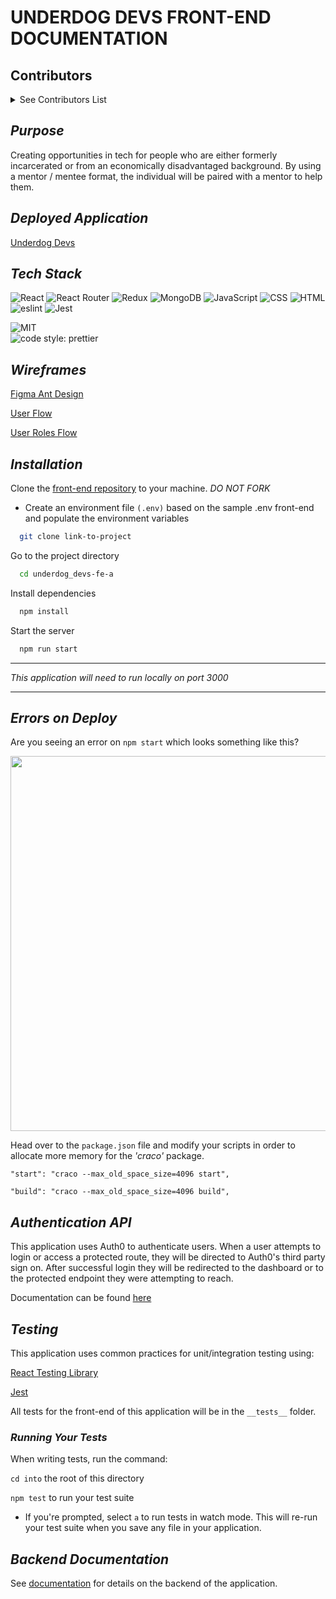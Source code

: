 # UNDERDOG DEVS FRONT-END DOCUMENTATION

## Contributors
<details><summary><h>See Contributors List</h></summary>

|                       Front-end Developers                         |
|:------------------------------------------------------------------:|
|     [Andre Johnson](https://github.com/andrejohnson)               |
|     [Andrew Gomez](https://github.com/andrewgomez1992)             |
|     [Anthony Coman](https://github.com/acoman-cloud)               |
|     [Areccus Branch](https://github.com/areccus)                   |
|     [Arsalan Rahimi](https://github.com/arsalan2243)               |
|     [Austin Marrazza](https://github.com/amarrazza)                |
|     [Brett Smith](https://github.com/brettsmith212)                |
|     [Brittany Petersen](https://github.com/BrittanyPete)           |
|     [Charles Johnson](https://github.com/Charles-Merrill-Johnson)  |
|     [Christian Smith](https://github.com/ChristianSmith2394)       |
|     [Christwide Oscar](https://github.com/ChristOscar)             |
|     [Claire List](https://github.com/clairelist)                   |
|     [Collyn Godlewski](https://github.com/Collyngodlewski)         |
|     [Daniela Escutia](https://github.com/danielaescutia07)         |
|     [Davit Khutsishvili](https://github.com/daaavit)               |
|     [Elijah Hopkin](https://github.com/ElijahHopkin)               |
|     Elizabeth Herrera                                              |
|     [Ethan Miles](https://github.com/ethanrmiles)                  |
|     [Ezra Casas](https://github.com/ezra-casas)                    |
|     [Farhaan Nishtar](https://github.com/farhaannishtar)           |
|     [Fatimah Sarwar](https://github.com/FatimahSarwar)             |
|     [Gaston Irby](https://github.com/gastonirby)                   |
|     [Giovanni Rosales](https://github.com/r-gio28)                 |
|     [Jaba Racconich](https://github.com/jabaracconich)             |
|     [Javier Rosado](https://github.com/jrosado184)                 |
|     [Jessica Ambrocio](https://github.com/ambrojessica)            |
|     [Jessica Fuerte](https://github.com/Jefuerte)                  |
|     [Joey Bertschler](https://github.com/JoeyBertschler)           |
|     [John Ruddock](https://github.com/Johnjx)                      |
|     [John Sime](https://github.com/JCSime)                         |
|     [Jon Mezzadri](https://github.com/Jmz0127)                     |
|     [Jordan Cabanada](https://github.com/jcpcab)                   |
|     [Josh Patton](https://github.com/JoshuaPattonWeb)              |
|     [Justin Peisker](https://github.com/justinpeisker)             |
|     [Kenneth Mercer](https://github.com/kcmercer)                  |
|     [Khaleel Musleh](https://github.com/khaleel737)                |
|     [Kim Nguyen](https://github.com/kimnivore)                     |
|     [Leila Alhemali](https://github.com/leila-alhemali)            |
|     [Lindsay Kelly](https://github.com/jettyblue)                  |
|     [Lorenzo Gallo](https://github.com/lgallo95)                   |
|     [Mallory Shea](https://github.com/malloryshea)                 |
|     [Mark Gabon](https://github.com/mgabon)                        |
|     [Markeisha Wallace](https://github.com/xokeixo)                |
|     [Maximilian Thiel](https://github.com/MaxT6)                   |
|     [Melody McClure](https://github.com/MelodyLayne)               |
|     [Miguel Ledesma](https://github.com/miguelaledesma)            |
|     [Mina Soha](https://github.com/minasoha)                       |
|     [Mingjun Geng](https://github.com/MingjunGeng)                 |
|     [Mitchell Walker](https://github.com/Mitchathy)                |
|     [Monica Salas](https://github.com/monicasalas86)               |
|     [Morgan Jones](https://github.com/morgankj)                    |
|     [Nathan Cai](https://github.com/nathancai97)                   |
|     [Nelson (Bryce) Slade](https://github.com/BryceSlade)          |
|     [Nicholas Allday](https://github.com/OrdainedRat)              |
|     [Nicholas Payne](https://github.com/Nicholas-R-Payne)          |
|     [Oscar Hernandez](https://github.com/oscy7)                    |
|     [Phillip Galbraith](https://github.com/phillipgalbraith)       |
|     [Prashish Bhandari](https://github.com/prashishb)              |
|     [Robert Stetson](https://github.com/robstetson)                |
|     [Roxanne Weber](https://github.com/roxanneweber)               |
|     [Ryan Howard](https://github.com/ryanghoward)                  |
|     [Ryan Snorek](https://github.com/ryansnorek)                   |
|     [Sebastian Leal](https://github.com/sebas6292)                 |
|     [Sheeba Hashmi](https://github.com/SheebaHashmi)               |
|     Tristan Harrower                                               |
|     [Ulises Gatica](https://github.com/UlisesGatica)               |
|     [Vernon Bengtson](https://github.com/VABIII)                   |
|     [William Velichko](https://github.com/williamvelichko)         |
|     [Winifred Lu](https://github.com/maidiance)                    |
|     [Yuriko Takamiya](https://github.com/yuririnnnu)               |

</details>


## _Purpose_
Creating opportunities in tech for people who are either formerly incarcerated or from an economically disadvantaged background.
By using a mentor / mentee format, the individual will be paired with a mentor to help them.


## _Deployed Application_
[Underdog Devs](https://a.underdogdevs.dev/)


## _Tech Stack_
![React](https://img.shields.io/badge/React-20232A?style=for-the-badge&logo=react&logoColor=61DAFB)
![React Router](https://img.shields.io/badge/React_Router-CA4245?style=for-the-badge&logo=react-router&logoColor=white)
![Redux](https://img.shields.io/badge/Redux-593D88?style=for-the-badge&logo=redux&logoColor=white)
![MongoDB](https://img.shields.io/badge/MongoDB-%234ea94b.svg?style=for-the-badge&logo=mongodb&logoColor=white)
![JavaScript](https://img.shields.io/badge/JavaScript-323330?style=for-the-badge&logo=javascript&logoColor=F7DF1E)
![CSS](https://img.shields.io/badge/CSS3-1572B6?style=for-the-badge&logo=css3&logoColor=white)
![HTML](https://img.shields.io/badge/HTML5-E34F26?style=for-the-badge&logo=html5&logoColor=white)
![eslint](https://img.shields.io/badge/eslint-3A33D1?style=for-the-badge&logo=eslint&logoColor=white)
![Jest](https://img.shields.io/badge/Jest-C21325?style=for-the-badge&logo=jest&logoColor=white)

![MIT](https://img.shields.io/packagist/l/doctrine/orm.svg)  
![code style: prettier](https://img.shields.io/badge/code_style-prettier-ff69b4.svg?style=flat-square)


## _Wireframes_
[Figma Ant Design](https://www.figma.com/file/cwOoFddP7i0BdcP1oB7Kco/Underdog-Devs-Ant-Design?node-id=92%3A0)

[User Flow](https://whimsical.com/user-flow-K9Xjtm1miG3Brdmc3kmvsw)

[User Roles Flow](https://whimsical.com/user-roles-flow-VggWfgmamxMWeCSMvaabzC)


## _Installation_
Clone the [front-end repository](https://github.com/BloomTech-Labs/underdog-devs-fe-a) to your machine. _DO NOT FORK_

* Create an environment file ```(.env)``` based on the sample .env front-end and populate the environment variables
```bash
  git clone link-to-project
```
Go to the project directory
```bash
  cd underdog_devs-fe-a
```
Install dependencies
```bash
  npm install
```
Start the server
```bash
  npm run start
```
***

*This application will need to run locally on port 3000*

***


## _Errors on Deploy_
Are you seeing an error on ```npm start``` which looks something like this? 

<img src="https://tk-assets.lambdaschool.com/e1b1f8c9-612d-4744-b413-36ebf29f0337_image4.png" width="600">

Head over to the ```package.json``` file and modify your scripts in order to allocate more memory for the _'craco'_ package.

```"start": "craco --max_old_space_size=4096 start",```

```"build": "craco --max_old_space_size=4096 build",```


## _Authentication API_
This application uses Auth0 to authenticate users. When a user attempts to login or access a protected route, they will be directed to Auth0's third party sign on. After successful login they will be redirected to the dashboard or to the protected endpoint they were attempting to reach.

Documentation can be found [here](https://auth0.com/docs/)


## _Testing_
This application uses common practices for unit/integration testing using:

[React Testing Library](https://github.com/testing-library/react-testing-library)

[Jest](https://jestjs.io/)

All tests for the front-end of this application will be in the ```__tests__``` folder.


### _Running Your Tests_
When writing tests, run the command:

```cd into``` the root of this directory

```npm test``` to run your test suite

* If you're prompted, select ```a``` to run tests in watch mode. This will re-run your test suite when you save any file in your application.


## _Backend Documentation_
See [documentation](https://github.com/BloomTech-Labs/underdog-devs-be-a) for details on the backend of the application.
